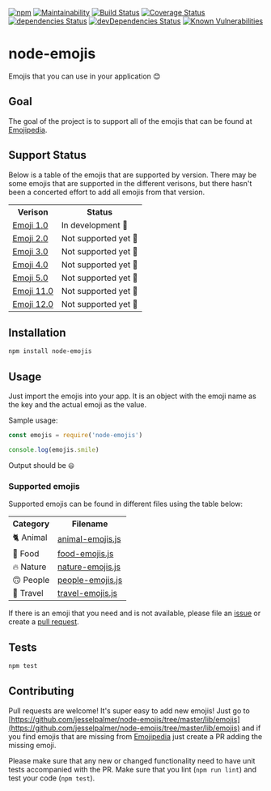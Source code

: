 [![npm](https://img.shields.io/npm/dw/node-emojis.svg)](https://www.npmjs.com/package/node-emojis)
[![Maintainability](https://img.shields.io/codeclimate/maintainability/jesselpalmer/node-emojis)](https://codeclimate.com/github/jesselpalmer/node-emojis/maintainability)
[![Build Status](https://travis-ci.org/jesselpalmer/node-emojis.svg?branch=master)](https://travis-ci.org/jesselpalmer/node-emojis)
[![Coverage Status](https://coveralls.io/repos/github/jesselpalmer/node-emojis/badge.svg?branch=master)](https://coveralls.io/github/jesselpalmer/node-emojis?branch=master)
[![dependencies Status](https://david-dm.org/jesselpalmer/node-emojis/status.svg)](https://david-dm.org/jesselpalmer/node-emojis)
[![devDependencies Status](https://david-dm.org/jesselpalmer/node-emojis/dev-status.svg)](https://david-dm.org/jesselpalmer/node-emojis?type=dev)
[![Known Vulnerabilities](https://snyk.io/test/github/jesselpalmer/node-emojis/badge.svg)](https://snyk.io/test/github/jesselpalmer/node-emojis)

# node-emojis

Emojis that you can use in your application 😊

## Goal

The goal of the project is to support all of the emojis that can be
found at [Emojipedia](https://emojipedia.org/).

## Support Status

Below is a table of the emojis that are supported by version. There may be some emojis that are
supported in the different verisons, but there hasn't been a concerted effort to add all emojis from
that version.

<table>
  <tr>
    <th>Verison</th>
    <th>Status</th>
  </tr>
  <tr>
    <td><a href=https://emojipedia.org/emoji-1.0/>Emoji 1.0</a></td>
    <td>In development 🙂</td> 
  </tr>
  <tr>
    <td><a href=https://emojipedia.org/emoji-2.0/>Emoji 2.0</a></td>
    <td>Not supported yet 🙁</td>  
  </tr>
  <tr>
     <td><a href=https://emojipedia.org/emoji-3.0/>Emoji 3.0</a></td>
    <td>Not supported yet 🙁</td>  
  </tr>
  <tr>
     <td><a href=https://emojipedia.org/emoji-4.0/>Emoji 4.0</a></td>
    <td>Not supported yet 🙁</td>  
  </tr>
  <tr>
    <td><a href=https://emojipedia.org/emoji-5.0/>Emoji 5.0</a></td>
    <td>Not supported yet 🙁</td>  
  </tr>
  <tr>
    <td><a href=https://emojipedia.org/emoji-11.0/>Emoji 11.0</a></td>
    <td>Not supported yet 🙁</td>  
  </tr>
  <tr>
     <td><a href=https://emojipedia.org/emoji-12.0/>Emoji 12.0</a></td>
    <td>Not supported yet 🙁</td>  
  </tr>
</table>

## Installation

  ```bash
  npm install node-emojis
  ```

## Usage

Just import the emojis into your app. It is an object with the emoji name as the key and the actual emoji as the value.

Sample usage:

  ```js
  const emojis = require('node-emojis')

  console.log(emojis.smile)
  ```

  Output should be `😄`
  
### Supported emojis
  
  Supported emojis can be found in different files using the table below:
  
  <table>
    <tr>
      <th>Category</th>
      <th>Filename</th>
    </tr>
    <tr>
      <td>🐈 Animal</td>
      <td><a href="https://github.com/jesselpalmer/node-emojis/blob/master/lib/emojis/animal-emojis.js">animal-emojis.js</a></td>
    </tr>
    <tr>
      <td>🍔 Food</td>
      <td><a href="https://github.com/jesselpalmer/node-emojis/blob/master/lib/emojis/food-emojis.js">food-emojis.js</a></td>
    </tr>
    <tr>
      <td>🔥 Nature</td>
      <td><a href="https://github.com/jesselpalmer/node-emojis/blob/master/lib/emojis/nature-emojis.js">nature-emojis.js</a></td>
    </tr>
    <tr>
      <td>🙃 People</td>
      <td><a href="https://github.com/jesselpalmer/node-emojis/blob/master/lib/emojis/people-emojis.js">people-emojis.js</a></td>
    </tr>
    <tr>
      <td>🗻 Travel</td>
      <td><a href="https://github.com/jesselpalmer/node-emojis/blob/master/lib/emojis/travel-emojis.js">travel-emojis.js</a></td>
    </tr>
   </table>
  
  If there is an emoji that you need and is not available, please file an [issue](https://github.com/jesselpalmer/node-emojis/issues) or create a [pull request](https://github.com/jesselpalmer/node-emojis/pulls).
  
## Tests

  ```bash
  npm test
  ```

## Contributing

Pull requests are welcome! It's super easy to add new emojis! Just go to [https://github.com/jesselpalmer/node-emojis/tree/master/lib/emojis](https://github.com/jesselpalmer/node-emojis/tree/master/lib/emojis) and if you find emojis that are missing from [Emojipedia](https://emojipedia.org/) just create a PR adding the missing emoji.

Please make sure that any new or changed functionality need to have unit tests accompanied with the PR. Make sure that you lint (`npm run lint`) and test your code (`npm test`).
